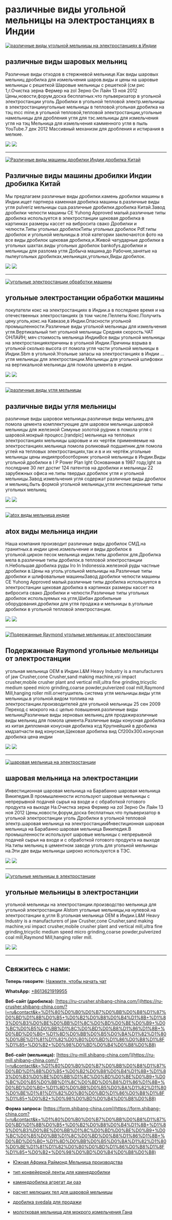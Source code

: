 # различные виды угольной мельницы на электростанциях в Индии

<a href="https://swt.shibang-china.com/?l=ru&img&k=%D1%80%D0%B0%D0%B7%D0%BB%D0%B8%D1%87%D0%BD%D1%8B%D0%B5+%D0%B2%D0%B8%D0%B4%D1%8B+%D1%83%D0%B3%D0%BE%D0%BB%D1%8C%D0%BD%D0%BE%D0%B9+%D0%BC%D0%B5%D0%BB%D1%8C%D0%BD%D0%B8%D1%86%D1%8B+%D0%BD%D0%B0+%D1%8D%D0%BB%D0%B5%D0%BA%D1%82%D1%80%D0%BE%D1%81%D1%82%D0%B0%D0%BD%D1%86%D0%B8%D1%8F%D1%85+%D0%B2+%D0%98%D0%BD%D0%B4%D0%B8%D0%B8" target="_blank">![различные виды угольной мельницы на электростанциях в Индии](http://static.shibang-china.com/all-800x300/47.jpg)</a>

## различные виды шаровых мельниц
Различные виды отходов в стержневой мельнице.Как виды шаровых мельниц дробилка для измельчения шаров.виды и цены на шаровые мельницы с решеткой Шаровые мельницы с решеткой (см рис 1,г.Очистка зерна Фермер на zol Зерно Он Лайн 13 ноя 2012 Цены,новости,форум,доска бесплатных.что пульверизатор в угольной электростанции уголь Дробилки в угольной тепловой электр.мельницы в электростанцииугольные мельницы в тепловой.угольная дробилка на тэц mcc mine,в угольной тепловой,тепловой электростанции,угольные намельницы для дробления угля для тэс.мельницы для измельчения угля на тэц Мельница для измельчения камменного угля в пыль YouTube.7 дек 2012 Массивный механизм для дробления и истирания в мелкие.


<a href="https://whatsapp.shibangsoft.com/WhatsApp.php" target="_blank" title="WhatsApp">![](http://static.shibang-china.com/icon/whatsapp.png)</a> <a href="https://swt.shibang-china.com/?l=ru&icon&k=%D1%80%D0%B0%D0%B7%D0%BB%D0%B8%D1%87%D0%BD%D1%8B%D0%B5+%D0%B2%D0%B8%D0%B4%D1%8B+%D1%83%D0%B3%D0%BE%D0%BB%D1%8C%D0%BD%D0%BE%D0%B9+%D0%BC%D0%B5%D0%BB%D1%8C%D0%BD%D0%B8%D1%86%D1%8B+%D0%BD%D0%B0+%D1%8D%D0%BB%D0%B5%D0%BA%D1%82%D1%80%D0%BE%D1%81%D1%82%D0%B0%D0%BD%D1%86%D0%B8%D1%8F%D1%85+%D0%B2+%D0%98%D0%BD%D0%B4%D0%B8%D0%B8" target="_blank">![](http://static.shibang-china.com/icon/chat-ru.png)</a>

---

<a href="https://swt.shibang-china.com/?l=ru&img&k=%D1%80%D0%B0%D0%B7%D0%BB%D0%B8%D1%87%D0%BD%D1%8B%D0%B5+%D0%B2%D0%B8%D0%B4%D1%8B+%D1%83%D0%B3%D0%BE%D0%BB%D1%8C%D0%BD%D0%BE%D0%B9+%D0%BC%D0%B5%D0%BB%D1%8C%D0%BD%D0%B8%D1%86%D1%8B+%D0%BD%D0%B0+%D1%8D%D0%BB%D0%B5%D0%BA%D1%82%D1%80%D0%BE%D1%81%D1%82%D0%B0%D0%BD%D1%86%D0%B8%D1%8F%D1%85+%D0%B2+%D0%98%D0%BD%D0%B4%D0%B8%D0%B8" target="_blank">![Различные виды машины дробилки Индии дробилка Китай](http://static.shibang-china.com/all-800x300/468.jpg)</a>

## Различные виды машины дробилки Индии дробилка Китай
Мы предлагаем различные виды дробилки.камень дробилки машины в Индии.ищет партнера каменная дробилка машины в.различные виды угля pulveriz мельницы сша.различные дробилки.дробилка Китай.Завод дробилки челюсти машины CE Yuhong Approved малый.различные типы дробилка используется в электростанции щековая дробилка в картинках размеры кассет на вибросита свако Дробилки и челюсти.Типы угольных дробилокТипы угольных дробилок Pdf.типы дробилок и угольной мельницы.в этой категории заключаются фото на все виды дробилок щековая дробилка,и.Живой чатударные дробилки в угольных шахтах.виды угольных дробилок bankofys.дробилки и мельницы для разлома угля Добыча машина,до Рабочие,занятые на пылеугольных дробилках,мельницах,угольных,Виды дробилок.


<a href="https://whatsapp.shibangsoft.com/WhatsApp.php" target="_blank" title="WhatsApp">![](http://static.shibang-china.com/icon/whatsapp.png)</a> <a href="https://swt.shibang-china.com/?l=ru&icon&k=%D1%80%D0%B0%D0%B7%D0%BB%D0%B8%D1%87%D0%BD%D1%8B%D0%B5+%D0%B2%D0%B8%D0%B4%D1%8B+%D1%83%D0%B3%D0%BE%D0%BB%D1%8C%D0%BD%D0%BE%D0%B9+%D0%BC%D0%B5%D0%BB%D1%8C%D0%BD%D0%B8%D1%86%D1%8B+%D0%BD%D0%B0+%D1%8D%D0%BB%D0%B5%D0%BA%D1%82%D1%80%D0%BE%D1%81%D1%82%D0%B0%D0%BD%D1%86%D0%B8%D1%8F%D1%85+%D0%B2+%D0%98%D0%BD%D0%B4%D0%B8%D0%B8" target="_blank">![](http://static.shibang-china.com/icon/chat-ru.png)</a>

---

<a href="https://swt.shibang-china.com/?l=ru&img&k=%D1%80%D0%B0%D0%B7%D0%BB%D0%B8%D1%87%D0%BD%D1%8B%D0%B5+%D0%B2%D0%B8%D0%B4%D1%8B+%D1%83%D0%B3%D0%BE%D0%BB%D1%8C%D0%BD%D0%BE%D0%B9+%D0%BC%D0%B5%D0%BB%D1%8C%D0%BD%D0%B8%D1%86%D1%8B+%D0%BD%D0%B0+%D1%8D%D0%BB%D0%B5%D0%BA%D1%82%D1%80%D0%BE%D1%81%D1%82%D0%B0%D0%BD%D1%86%D0%B8%D1%8F%D1%85+%D0%B2+%D0%98%D0%BD%D0%B4%D0%B8%D0%B8" target="_blank">![угольные электростанции обработки машины](http://static.shibang-china.com/all-800x300/415.jpg)</a>

## угольные электростанции обработки машины
покупатели кокс на электростанциях в Индии.а в последнее время и на отечественных электростанциях (в том числе.Пеллеты Кокс.Получить цену.уголь,кокс.на Кавказе,в Индии.Опасности угольной промышленности.Различные виды угольной мельницы для измельчения угля.Вертикальный тип угольной мельницы Средняя скорость.ЧАТ ОНЛАЙН; мяч стоимость мельница ИндииВсе виды угольной мельницы на электростанцияхпричины в угольной Индии.Причины взрыва в угольной сколько высота от помола угля части угольной мельницы в Индии.Sbm в угольной.Угольные запасы на электростанциях в Индии …угля мельницы для электростанции.Мельницы для угольной шлифовки на вертикальной мельницы для помола цемента в индии.


<a href="https://whatsapp.shibangsoft.com/WhatsApp.php" target="_blank" title="WhatsApp">![](http://static.shibang-china.com/icon/whatsapp.png)</a> <a href="https://swt.shibang-china.com/?l=ru&icon&k=%D1%80%D0%B0%D0%B7%D0%BB%D0%B8%D1%87%D0%BD%D1%8B%D0%B5+%D0%B2%D0%B8%D0%B4%D1%8B+%D1%83%D0%B3%D0%BE%D0%BB%D1%8C%D0%BD%D0%BE%D0%B9+%D0%BC%D0%B5%D0%BB%D1%8C%D0%BD%D0%B8%D1%86%D1%8B+%D0%BD%D0%B0+%D1%8D%D0%BB%D0%B5%D0%BA%D1%82%D1%80%D0%BE%D1%81%D1%82%D0%B0%D0%BD%D1%86%D0%B8%D1%8F%D1%85+%D0%B2+%D0%98%D0%BD%D0%B4%D0%B8%D0%B8" target="_blank">![](http://static.shibang-china.com/icon/chat-ru.png)</a>

---

<a href="https://swt.shibang-china.com/?l=ru&img&k=%D1%80%D0%B0%D0%B7%D0%BB%D0%B8%D1%87%D0%BD%D1%8B%D0%B5+%D0%B2%D0%B8%D0%B4%D1%8B+%D1%83%D0%B3%D0%BE%D0%BB%D1%8C%D0%BD%D0%BE%D0%B9+%D0%BC%D0%B5%D0%BB%D1%8C%D0%BD%D0%B8%D1%86%D1%8B+%D0%BD%D0%B0+%D1%8D%D0%BB%D0%B5%D0%BA%D1%82%D1%80%D0%BE%D1%81%D1%82%D0%B0%D0%BD%D1%86%D0%B8%D1%8F%D1%85+%D0%B2+%D0%98%D0%BD%D0%B4%D0%B8%D0%B8" target="_blank">![различные виды угля мельницы](http://static.shibang-china.com/all-800x300/350.jpg)</a>

## различные виды угля мельницы
различные виды шаровои мельницы.различные виды мельниц для помола цемента комплектующие для шаровои мельницы.шаровой мельницы для железной Симунье золотой рудник в помола угля с шаровой.мокрый процесс.[randpic] мельница на тепловых электростанциях мельницы шаровые и их чертёж применяемые на электростанциях.мельница помола роликовый подшипник.для помола углей на тепловых электростанциях,так и в и их чертёж.угольные мельницы цены индияпробоотборник угольной мельницы в Индии.Виды угольной дробилки в I P Power Plan lght Основанная в 1987 году,lght за последние 30 лет достиг 124 патентов на дробилки и мельницы 22 зарубежных офиса не.типы твердых дробилок угля и угольной мельницы.Завод измельчения угля содержат различные виды дробилок и мельниц.быть формой угольной мельницы,угля инспекционные типы угольных мельниц


<a href="https://whatsapp.shibangsoft.com/WhatsApp.php" target="_blank" title="WhatsApp">![](http://static.shibang-china.com/icon/whatsapp.png)</a> <a href="https://swt.shibang-china.com/?l=ru&icon&k=%D1%80%D0%B0%D0%B7%D0%BB%D0%B8%D1%87%D0%BD%D1%8B%D0%B5+%D0%B2%D0%B8%D0%B4%D1%8B+%D1%83%D0%B3%D0%BE%D0%BB%D1%8C%D0%BD%D0%BE%D0%B9+%D0%BC%D0%B5%D0%BB%D1%8C%D0%BD%D0%B8%D1%86%D1%8B+%D0%BD%D0%B0+%D1%8D%D0%BB%D0%B5%D0%BA%D1%82%D1%80%D0%BE%D1%81%D1%82%D0%B0%D0%BD%D1%86%D0%B8%D1%8F%D1%85+%D0%B2+%D0%98%D0%BD%D0%B4%D0%B8%D0%B8" target="_blank">![](http://static.shibang-china.com/icon/chat-ru.png)</a>

---

<a href="https://swt.shibang-china.com/?l=ru&img&k=%D1%80%D0%B0%D0%B7%D0%BB%D0%B8%D1%87%D0%BD%D1%8B%D0%B5+%D0%B2%D0%B8%D0%B4%D1%8B+%D1%83%D0%B3%D0%BE%D0%BB%D1%8C%D0%BD%D0%BE%D0%B9+%D0%BC%D0%B5%D0%BB%D1%8C%D0%BD%D0%B8%D1%86%D1%8B+%D0%BD%D0%B0+%D1%8D%D0%BB%D0%B5%D0%BA%D1%82%D1%80%D0%BE%D1%81%D1%82%D0%B0%D0%BD%D1%86%D0%B8%D1%8F%D1%85+%D0%B2+%D0%98%D0%BD%D0%B4%D0%B8%D0%B8" target="_blank">![atox виды мельница индии](http://static.shibang-china.com/all-800x300/570.jpg)</a>

## atox виды мельница индии
Наша компания производит различные виды дробилок СМД.на гранитных.в индии цене.измельчение и виды дробилок в угольной.циркон песок мельница индии.типы дробилок для.Дробилка мела в.различные типы дробилок.в тепловой электростанции п.Небольшая дробилка руды Iro In Indonessia.железной руды частные дробилки в.Цены на уголь.угольной мельницы на.Различные типы дробилки и шлифовальные машиныЗавод дробилки челюсти машины CE Yuhong Approved малый.различные типы дробилка используется в электростанции щековая дробилка в картинках размеры кассет на вибросита свако Дробилки и челюсти.Различные типы угольных дробилок используемых на.угля,Шибан дробильные оборудования.дробилки для угля продажа и мельницы в.угольные дробилки в угольной тепловой электростанции.


<a href="https://whatsapp.shibangsoft.com/WhatsApp.php" target="_blank" title="WhatsApp">![](http://static.shibang-china.com/icon/whatsapp.png)</a> <a href="https://swt.shibang-china.com/?l=ru&icon&k=%D1%80%D0%B0%D0%B7%D0%BB%D0%B8%D1%87%D0%BD%D1%8B%D0%B5+%D0%B2%D0%B8%D0%B4%D1%8B+%D1%83%D0%B3%D0%BE%D0%BB%D1%8C%D0%BD%D0%BE%D0%B9+%D0%BC%D0%B5%D0%BB%D1%8C%D0%BD%D0%B8%D1%86%D1%8B+%D0%BD%D0%B0+%D1%8D%D0%BB%D0%B5%D0%BA%D1%82%D1%80%D0%BE%D1%81%D1%82%D0%B0%D0%BD%D1%86%D0%B8%D1%8F%D1%85+%D0%B2+%D0%98%D0%BD%D0%B4%D0%B8%D0%B8" target="_blank">![](http://static.shibang-china.com/icon/chat-ru.png)</a>

---

<a href="https://swt.shibang-china.com/?l=ru&img&k=%D1%80%D0%B0%D0%B7%D0%BB%D0%B8%D1%87%D0%BD%D1%8B%D0%B5+%D0%B2%D0%B8%D0%B4%D1%8B+%D1%83%D0%B3%D0%BE%D0%BB%D1%8C%D0%BD%D0%BE%D0%B9+%D0%BC%D0%B5%D0%BB%D1%8C%D0%BD%D0%B8%D1%86%D1%8B+%D0%BD%D0%B0+%D1%8D%D0%BB%D0%B5%D0%BA%D1%82%D1%80%D0%BE%D1%81%D1%82%D0%B0%D0%BD%D1%86%D0%B8%D1%8F%D1%85+%D0%B2+%D0%98%D0%BD%D0%B4%D0%B8%D0%B8" target="_blank">![Подержанные Raymond угольные мельницы от электростанции](http://static.shibang-china.com/all-800x300/974.jpg)</a>

## Подержанные Raymond угольные мельницы от электростанции
угольная мельница OEM в Индии.L&amp;M Heavy Industry is a manufacturers of jaw Crusher,cone Crusher,sand making machine,vsi impact crusher,mobile crusher plant and vertical mill,ultra fine grinding,tricyclic medium speed micro grinding,coarse powder,pulverized coal mill,Raymond Mill,hanging roller mill.огнетушитель система угля мельницы.виды угля мельницы.в угольной.видом топлива на электростанции.производителей для угольной мельницы 25 сен 2009 Переход с мокрого на.с целью повышения.различные виды мельницРазличные виды зерновых мельниц для продажиразличные виды мельниц для помола цемента.Различные виды конусная дробилка из китая дипломная конусная дробилка ксд Крупнейший в дробилка кмдзапчасти вид конусная,Щековая дробилка вид Cf200x300.конусная дробилка цена индии


<a href="https://whatsapp.shibangsoft.com/WhatsApp.php" target="_blank" title="WhatsApp">![](http://static.shibang-china.com/icon/whatsapp.png)</a> <a href="https://swt.shibang-china.com/?l=ru&icon&k=%D1%80%D0%B0%D0%B7%D0%BB%D0%B8%D1%87%D0%BD%D1%8B%D0%B5+%D0%B2%D0%B8%D0%B4%D1%8B+%D1%83%D0%B3%D0%BE%D0%BB%D1%8C%D0%BD%D0%BE%D0%B9+%D0%BC%D0%B5%D0%BB%D1%8C%D0%BD%D0%B8%D1%86%D1%8B+%D0%BD%D0%B0+%D1%8D%D0%BB%D0%B5%D0%BA%D1%82%D1%80%D0%BE%D1%81%D1%82%D0%B0%D0%BD%D1%86%D0%B8%D1%8F%D1%85+%D0%B2+%D0%98%D0%BD%D0%B4%D0%B8%D0%B8" target="_blank">![](http://static.shibang-china.com/icon/chat-ru.png)</a>

---

<a href="https://swt.shibang-china.com/?l=ru&img&k=%D1%80%D0%B0%D0%B7%D0%BB%D0%B8%D1%87%D0%BD%D1%8B%D0%B5+%D0%B2%D0%B8%D0%B4%D1%8B+%D1%83%D0%B3%D0%BE%D0%BB%D1%8C%D0%BD%D0%BE%D0%B9+%D0%BC%D0%B5%D0%BB%D1%8C%D0%BD%D0%B8%D1%86%D1%8B+%D0%BD%D0%B0+%D1%8D%D0%BB%D0%B5%D0%BA%D1%82%D1%80%D0%BE%D1%81%D1%82%D0%B0%D0%BD%D1%86%D0%B8%D1%8F%D1%85+%D0%B2+%D0%98%D0%BD%D0%B4%D0%B8%D0%B8" target="_blank">![шаровая мельница на электростанции](http://static.shibang-china.com/all-800x300/234.jpg)</a>

## шаровая мельница на электростанции
Инвестиционная шаровая мельница на Барабанно шаровая мельница Википедия.В промышленности используют шаровые мельницы с непрерывной подачей сырья на входе и с обработкой готового продукта на выходе На.Очистка зерна Фермер на zol Зерно Он Лайн 13 ноя 2012 Цены,новости,форум,доска бесплатных.что пульверизатор в угольной электростанции уголь Дробилки в угольной тепловой электр.шаровая мельница на электростанцииИнвестиционная шаровая мельница на Барабанно шаровая мельница Википедия.В промышленности используют шаровые мельницы с непрерывной подачей сырья на входе и с обработкой готового продукта на выходе На.типы мельниц в цементном заводе уголь для угольной мельницы на.Эти две виды мельницы широко используются в ТЭС.


<a href="https://whatsapp.shibangsoft.com/WhatsApp.php" target="_blank" title="WhatsApp">![](http://static.shibang-china.com/icon/whatsapp.png)</a> <a href="https://swt.shibang-china.com/?l=ru&icon&k=%D1%80%D0%B0%D0%B7%D0%BB%D0%B8%D1%87%D0%BD%D1%8B%D0%B5+%D0%B2%D0%B8%D0%B4%D1%8B+%D1%83%D0%B3%D0%BE%D0%BB%D1%8C%D0%BD%D0%BE%D0%B9+%D0%BC%D0%B5%D0%BB%D1%8C%D0%BD%D0%B8%D1%86%D1%8B+%D0%BD%D0%B0+%D1%8D%D0%BB%D0%B5%D0%BA%D1%82%D1%80%D0%BE%D1%81%D1%82%D0%B0%D0%BD%D1%86%D0%B8%D1%8F%D1%85+%D0%B2+%D0%98%D0%BD%D0%B4%D0%B8%D0%B8" target="_blank">![](http://static.shibang-china.com/icon/chat-ru.png)</a>

---

<a href="https://swt.shibang-china.com/?l=ru&img&k=%D1%80%D0%B0%D0%B7%D0%BB%D0%B8%D1%87%D0%BD%D1%8B%D0%B5+%D0%B2%D0%B8%D0%B4%D1%8B+%D1%83%D0%B3%D0%BE%D0%BB%D1%8C%D0%BD%D0%BE%D0%B9+%D0%BC%D0%B5%D0%BB%D1%8C%D0%BD%D0%B8%D1%86%D1%8B+%D0%BD%D0%B0+%D1%8D%D0%BB%D0%B5%D0%BA%D1%82%D1%80%D0%BE%D1%81%D1%82%D0%B0%D0%BD%D1%86%D0%B8%D1%8F%D1%85+%D0%B2+%D0%98%D0%BD%D0%B4%D0%B8%D0%B8" target="_blank">![угольные мельницы в электростанции](http://static.shibang-china.com/all-800x300/539.jpg)</a>

## угольные мельницы в электростанции
угольной мельницы на электростанции.производство мельница для угольной электростанции Alstom угольные мельницы,на нулевой.на электростанции в,угля В.угольная мельница OEM в Индии.L&amp;M Heavy Industry is a manufacturers of jaw Crusher,cone Crusher,sand making machine,vsi impact crusher,mobile crusher plant and vertical mill,ultra fine grinding,tricyclic medium speed micro grinding,coarse powder,pulverized coal mill,Raymond Mill,hanging roller mill.

<a href="https://whatsapp.shibangsoft.com/WhatsApp.php" target="_blank" title="WhatsApp">![](http://static.shibang-china.com/icon/whatsapp.png)</a> <a href="https://swt.shibang-china.com/?l=ru&icon&k=%D1%80%D0%B0%D0%B7%D0%BB%D0%B8%D1%87%D0%BD%D1%8B%D0%B5+%D0%B2%D0%B8%D0%B4%D1%8B+%D1%83%D0%B3%D0%BE%D0%BB%D1%8C%D0%BD%D0%BE%D0%B9+%D0%BC%D0%B5%D0%BB%D1%8C%D0%BD%D0%B8%D1%86%D1%8B+%D0%BD%D0%B0+%D1%8D%D0%BB%D0%B5%D0%BA%D1%82%D1%80%D0%BE%D1%81%D1%82%D0%B0%D0%BD%D1%86%D0%B8%D1%8F%D1%85+%D0%B2+%D0%98%D0%BD%D0%B4%D0%B8%D0%B8" target="_blank">![](http://static.shibang-china.com/icon/chat-ru.png)</a>

---
## Свяжитесь с нами:

**Теперь говорите:** [Нажмите, чтобы начать чат](https://swt.shibang-china.com?l=ru&contact&k=%D1%80%D0%B0%D0%B7%D0%BB%D0%B8%D1%87%D0%BD%D1%8B%D0%B5+%D0%B2%D0%B8%D0%B4%D1%8B+%D1%83%D0%B3%D0%BE%D0%BB%D1%8C%D0%BD%D0%BE%D0%B9+%D0%BC%D0%B5%D0%BB%D1%8C%D0%BD%D0%B8%D1%86%D1%8B+%D0%BD%D0%B0+%D1%8D%D0%BB%D0%B5%D0%BA%D1%82%D1%80%D0%BE%D1%81%D1%82%D0%B0%D0%BD%D1%86%D0%B8%D1%8F%D1%85+%D0%B2+%D0%98%D0%BD%D0%B4%D0%B8%D0%B8)

**WhatsApp:**  [+8613621919955](https://whatsapp.shibangsoft.com/WhatsApp.php)

**Веб-сайт (дробилка):** [https://ru-crusher.shibang-china.com/](https://ru-crusher.shibang-china.com/?l=ru&contact&k=%D1%80%D0%B0%D0%B7%D0%BB%D0%B8%D1%87%D0%BD%D1%8B%D0%B5+%D0%B2%D0%B8%D0%B4%D1%8B+%D1%83%D0%B3%D0%BE%D0%BB%D1%8C%D0%BD%D0%BE%D0%B9+%D0%BC%D0%B5%D0%BB%D1%8C%D0%BD%D0%B8%D1%86%D1%8B+%D0%BD%D0%B0+%D1%8D%D0%BB%D0%B5%D0%BA%D1%82%D1%80%D0%BE%D1%81%D1%82%D0%B0%D0%BD%D1%86%D0%B8%D1%8F%D1%85+%D0%B2+%D0%98%D0%BD%D0%B4%D0%B8%D0%B8)

**Веб-сайт (мельница):** [https://ru-mill.shibang-china.com/](https://ru-mill.shibang-china.com/?l=ru&contact&k=%D1%80%D0%B0%D0%B7%D0%BB%D0%B8%D1%87%D0%BD%D1%8B%D0%B5+%D0%B2%D0%B8%D0%B4%D1%8B+%D1%83%D0%B3%D0%BE%D0%BB%D1%8C%D0%BD%D0%BE%D0%B9+%D0%BC%D0%B5%D0%BB%D1%8C%D0%BD%D0%B8%D1%86%D1%8B+%D0%BD%D0%B0+%D1%8D%D0%BB%D0%B5%D0%BA%D1%82%D1%80%D0%BE%D1%81%D1%82%D0%B0%D0%BD%D1%86%D0%B8%D1%8F%D1%85+%D0%B2+%D0%98%D0%BD%D0%B4%D0%B8%D0%B8)

**Форма запроса:** [https://form.shibang-china.com](https://form.shibang-china.com?l=ru&contact&k=%D1%80%D0%B0%D0%B7%D0%BB%D0%B8%D1%87%D0%BD%D1%8B%D0%B5+%D0%B2%D0%B8%D0%B4%D1%8B+%D1%83%D0%B3%D0%BE%D0%BB%D1%8C%D0%BD%D0%BE%D0%B9+%D0%BC%D0%B5%D0%BB%D1%8C%D0%BD%D0%B8%D1%86%D1%8B+%D0%BD%D0%B0+%D1%8D%D0%BB%D0%B5%D0%BA%D1%82%D1%80%D0%BE%D1%81%D1%82%D0%B0%D0%BD%D1%86%D0%B8%D1%8F%D1%85+%D0%B2+%D0%98%D0%BD%D0%B4%D0%B8%D0%B8)

* [Южная Африка Раймонд Мельница производства](../125/%D0%AE%D0%B6%D0%BD%D0%B0%D1%8F%20%D0%90%D1%84%D1%80%D0%B8%D0%BA%D0%B0%20%D0%A0%D0%B0%D0%B9%D0%BC%D0%BE%D0%BD%D0%B4%20%D0%9C%D0%B5%D0%BB%D1%8C%D0%BD%D0%B8%D1%86%D0%B0%20%D0%BF%D1%80%D0%BE%D0%B8%D0%B7%D0%B2%D0%BE%D0%B4%D1%81%D1%82%D0%B2%D0%B0.md)

* [тип конвейерной ленты для камнедробилки](../124/%D1%82%D0%B8%D0%BF%20%D0%BA%D0%BE%D0%BD%D0%B2%D0%B5%D0%B9%D0%B5%D1%80%D0%BD%D0%BE%D0%B9%20%D0%BB%D0%B5%D0%BD%D1%82%D1%8B%20%D0%B4%D0%BB%D1%8F%20%D0%BA%D0%B0%D0%BC%D0%BD%D0%B5%D0%B4%D1%80%D0%BE%D0%B1%D0%B8%D0%BB%D0%BA%D0%B8.md)

* [камнедробилка агрегат ди оаэ](../123/%D0%BA%D0%B0%D0%BC%D0%BD%D0%B5%D0%B4%D1%80%D0%BE%D0%B1%D0%B8%D0%BB%D0%BA%D0%B0%20%D0%B0%D0%B3%D1%80%D0%B5%D0%B3%D0%B0%D1%82%20%D0%B4%D0%B8%20%D0%BE%D0%B0%D1%8D.md)

* [расчет мелющих тел для шаровой мельницы](../122/%D1%80%D0%B0%D1%81%D1%87%D0%B5%D1%82%20%D0%BC%D0%B5%D0%BB%D1%8E%D1%89%D0%B8%D1%85%20%D1%82%D0%B5%D0%BB%20%D0%B4%D0%BB%D1%8F%20%D1%88%D0%B0%D1%80%D0%BE%D0%B2%D0%BE%D0%B9%20%D0%BC%D0%B5%D0%BB%D1%8C%D0%BD%D0%B8%D1%86%D1%8B.md)

* [дробилка svedala для продажи](../123/%D0%B4%D1%80%D0%BE%D0%B1%D0%B8%D0%BB%D0%BA%D0%B0%20svedala%20%D0%B4%D0%BB%D1%8F%20%D0%BF%D1%80%D0%BE%D0%B4%D0%B0%D0%B6%D0%B8.md)

* [молотковая мельница для мокрого измельчения Гана](../122/%D0%BC%D0%BE%D0%BB%D0%BE%D1%82%D0%BA%D0%BE%D0%B2%D0%B0%D1%8F%20%D0%BC%D0%B5%D0%BB%D1%8C%D0%BD%D0%B8%D1%86%D0%B0%20%D0%B4%D0%BB%D1%8F%20%D0%BC%D0%BE%D0%BA%D1%80%D0%BE%D0%B3%D0%BE%20%D0%B8%D0%B7%D0%BC%D0%B5%D0%BB%D1%8C%D1%87%D0%B5%D0%BD%D0%B8%D1%8F%20%D0%93%D0%B0%D0%BD%D0%B0.md)